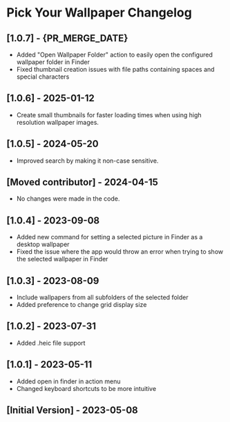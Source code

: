 # Pick Your Wallpaper Changelog

## [1.0.7] - {PR_MERGE_DATE}

- Added "Open Wallpaper Folder" action to easily open the configured wallpaper folder in Finder
- Fixed thumbnail creation issues with file paths containing spaces and special characters

## [1.0.6] - 2025-01-12

- Create small thumbnails for faster loading times when using high resolution wallpaper images.

## [1.0.5] - 2024-05-20

- Improved search by making it non-case sensitive.

## [Moved contributor] - 2024-04-15

- No changes were made in the code.

## [1.0.4] - 2023-09-08

- Added new command for setting a selected picture in Finder as a desktop wallpaper
- Fixed the issue where the app would throw an error when trying to show the selected wallpaper in Finder

## [1.0.3] - 2023-08-09

- Include wallpapers from all subfolders of the selected folder
- Added preference to change grid display size

## [1.0.2] - 2023-07-31

- Added .heic file support

## [1.0.1] - 2023-05-11

- Added open in finder in action menu
- Changed keyboard shortcuts to be more intuitive

## [Initial Version] - 2023-05-08
